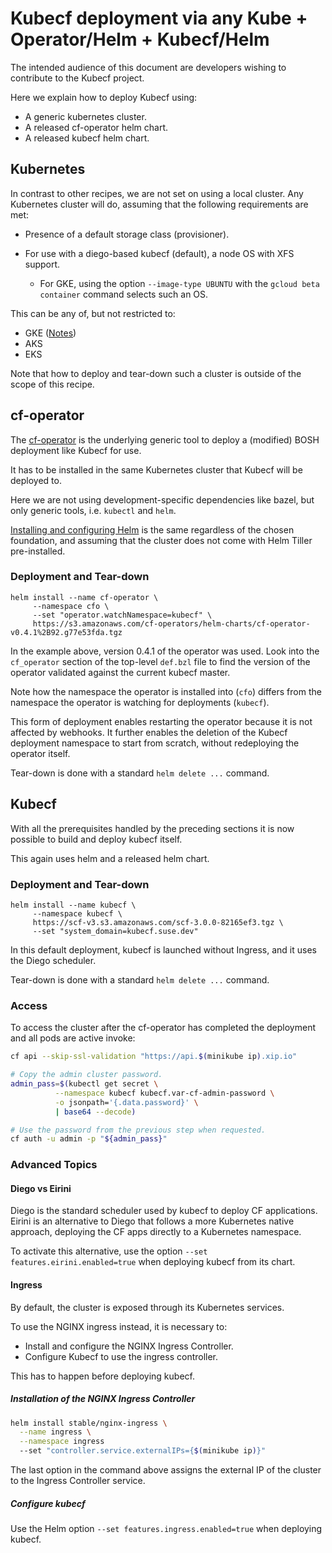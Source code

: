 # Kubecf deployment via any Kube + Operator/Helm + Kubecf/Helm

The intended audience of this document are developers wishing to
contribute to the Kubecf project.

Here we explain how to deploy Kubecf using:

  - A generic kubernetes cluster.
  - A released cf-operator helm chart.
  - A released kubecf helm chart.

## Kubernetes

In contrast to other recipes, we are not set on using a local
cluster. Any Kubernetes cluster will do, assuming that the following
requirements are met:

  - Presence of a default storage class (provisioner).

  - For use with a diego-based kubecf (default), a node OS with XFS
    support.

      - For GKE, using the option `--image-type UBUNTU` with the
        `gcloud beta container` command selects such an OS.

This can be any of, but not restricted to:

  - GKE ([Notes](../provider/gke.md))
  - AKS
  - EKS

Note that how to deploy and tear-down such a cluster is outside of the
scope of this recipe.

## cf-operator

The [cf-operator] is the underlying generic tool to deploy a (modified)
BOSH deployment like Kubecf for use.

[cf-operator]: https://github.com/cloudfoundry-incubator/cf-operator

It has to be installed in the same Kubernetes cluster that Kubecf will
be deployed to.

Here we are not using development-specific dependencies like bazel,
but only generic tools, i.e. `kubectl` and `helm`.

[Installing and configuring Helm](helm.md) is the same regardless of
the chosen foundation, and assuming that the cluster does not come
with Helm Tiller pre-installed.

### Deployment and Tear-down

```shell
helm install --name cf-operator \
     --namespace cfo \
     --set "operator.watchNamespace=kubecf" \
     https://s3.amazonaws.com/cf-operators/helm-charts/cf-operator-v0.4.1%2B92.g77e53fda.tgz
```

In the example above, version 0.4.1 of the operator was used. Look
into the `cf_operator` section of the top-level `def.bzl` file to find
the version of the operator validated against the current kubecf
master.

Note how the namespace the operator is installed into (`cfo`) differs
from the namespace the operator is watching for deployments (`kubecf`).

This form of deployment enables restarting the operator because it is
not affected by webhooks. It further enables the deletion of the
Kubecf deployment namespace to start from scratch, without redeploying
the operator itself.

Tear-down is done with a standard `helm delete ...` command.

## Kubecf

With all the prerequisites handled by the preceding sections it is now
possible to build and deploy kubecf itself.

This again uses helm and a released helm chart.

### Deployment and Tear-down

```
helm install --name kubecf \
     --namespace kubecf \
     https://scf-v3.s3.amazonaws.com/scf-3.0.0-82165ef3.tgz \
     --set "system_domain=kubecf.suse.dev"
```

In this default deployment, kubecf is launched without Ingress, and it
uses the Diego scheduler.

Tear-down is done with a standard `helm delete ...` command.

### Access

To access the cluster after the cf-operator has completed the
deployment and all pods are active invoke:

```sh
cf api --skip-ssl-validation "https://api.$(minikube ip).xip.io"

# Copy the admin cluster password.
admin_pass=$(kubectl get secret \
	      --namespace kubecf kubecf.var-cf-admin-password \
	      -o jsonpath='{.data.password}' \
	      | base64 --decode)

# Use the password from the previous step when requested.
cf auth -u admin -p "${admin_pass}"
```

### Advanced Topics

#### Diego vs Eirini

Diego is the standard scheduler used by kubecf to deploy CF
applications. Eirini is an alternative to Diego that follows a more
Kubernetes native approach, deploying the CF apps directly to a
Kubernetes namespace.

To activate this alternative, use the option
`--set features.eirini.enabled=true` when deploying kubecf from its chart.

#### Ingress

By default, the cluster is exposed through its Kubernetes services.

To use the NGINX ingress instead, it is necessary to:

  - Install and configure the NGINX Ingress Controller.
  - Configure Kubecf to use the ingress controller.

This has to happen before deploying kubecf.

##### Installation of the NGINX Ingress Controller

```sh
helm install stable/nginx-ingress \
  --name ingress \
  --namespace ingress
  --set "controller.service.externalIPs={$(minikube ip)}"
```

The last option in the command above assigns the external IP of the
cluster to the Ingress Controller service.

##### Configure kubecf

Use the Helm option `--set features.ingress.enabled=true` when
deploying kubecf.
